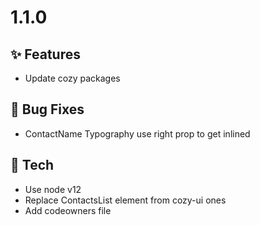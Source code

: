 # 1.1.0

## ✨ Features

* Update cozy packages

## 🐛 Bug Fixes

* ContactName Typography use right prop to get inlined

## 🔧 Tech
* Use node v12
* Replace ContactsList element from cozy-ui ones
* Add codeowners file
